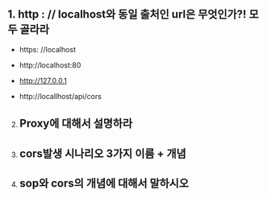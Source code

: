 ##  1. http : // localhost와 동일 출처인 url은 무엇인가?! 모두 골라라

*  https: //localhost

* http://localhost:80

* http://127.0.0.1

* http://locallhost/api/cors



2. ## Proxy에 대해서 설명하라



3. ## cors발생 시나리오 3가지 이름 + 개념



4. ## sop와 cors의 개념에 대해서 말하시오
